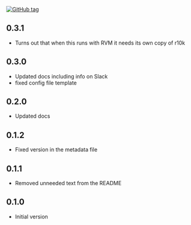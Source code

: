 [![GitHub tag][gh-tag-img]][gh-link]

## 0.3.1

* Turns out that when this runs with RVM it needs its own copy of r10k

## 0.3.0

* Updated docs including info on Slack
* fixed config file template

## 0.2.0

* Updated docs

## 0.1.2

* Fixed version in the metadata file

## 0.1.1

* Removed unneeded text from the README

## 0.1.0

* Initial version

[gh-tag-img]: https://img.shields.io/github/tag/genebean/genebean-puppetmaster_webhook.svg?label=newest%20tag
[gh-link]: https://github.com/genebean/genebean-puppetmaster_webhook
